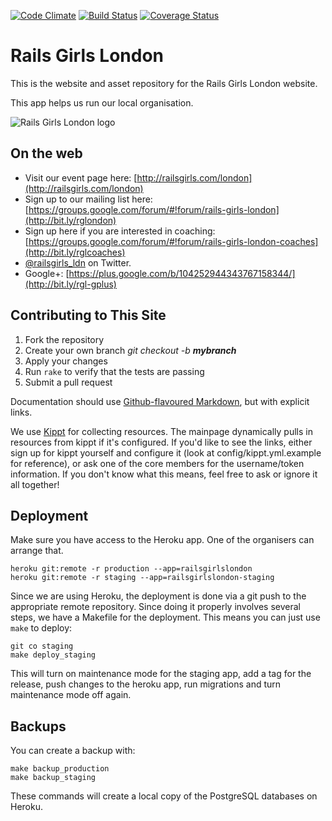[![Code Climate](https://codeclimate.com/github/railsgirlslondon/railsgirls-london.png)](https://codeclimate.com/github/railsgirlslondon/railsgirls-london) [![Build Status](https://travis-ci.org/railsgirlslondon/railsgirls-london.png?branch=master)](https://travis-ci.org/railsgirlslondon/railsgirls-london) [![Coverage Status](https://coveralls.io/repos/railsgirlslondon/railsgirls-london/badge.png?branch=master)](https://coveralls.io/r/railsgirlslondon/railsgirls-london?branch=master)

# Rails Girls London

This is the website and asset repository for the Rails Girls London website. 

This app helps us run our local organisation.

![Rails Girls London logo](https://raw.github.com/allolex/railsgirls-london/master/public/images/rails_girls_london_logo_ruby.png "Rails Girls London")


## On the web

- Visit our event page here: [http://railsgirls.com/london](http://railsgirls.com/london)
- Sign up to our mailing list here: [https://groups.google.com/forum/#!forum/rails-girls-london](http://bit.ly/rglondon)
- Sign up here if you are interested in coaching: [https://groups.google.com/forum/#!forum/rails-girls-london-coaches](http://bit.ly/rglcoaches)
- [@railsgirls_ldn](https://twitter.com/railsgirls_ldn) on Twitter.
- Google+: [https://plus.google.com/b/104252944343767158344/](http://bit.ly/rgl-gplus)


## Contributing to This Site

1. Fork the repository
2. Create your own branch _git checkout -b **mybranch**_
3. Apply your changes
4. Run `rake` to verify that the tests are passing
5. Submit a pull request

Documentation should use [Github-flavoured Markdown](https://help.github.com/articles/github-flavored-markdown), but with explicit links.

We use [Kippt](https://kippt.com/) for collecting resources. The mainpage dynamically pulls in resources from kippt if it's configured. If you'd like to see the links, either sign up for kippt yourself and configure it (look at config/kippt.yml.example for reference), or ask one of the core members for the username/token information. If you don't know what this means, feel free to ask or ignore it all together!

## Deployment

Make sure you have access to the Heroku app. One of the organisers can arrange that.

    heroku git:remote -r production --app=railsgirlslondon
    heroku git:remote -r staging --app=railsgirlslondon-staging

Since we are using Heroku, the deployment is done via a git push to the appropriate remote repository. Since doing it properly involves several steps, we have a Makefile for the deployment. This means you can just use `make` to deploy:

    git co staging
    make deploy_staging

This will turn on maintenance mode for the staging app, add a tag for the release, push changes to the heroku app, run migrations and turn maintenance mode off again.

## Backups

You can create a backup with:

    make backup_production
    make backup_staging

These commands will create a local copy of the PostgreSQL databases on Heroku.
